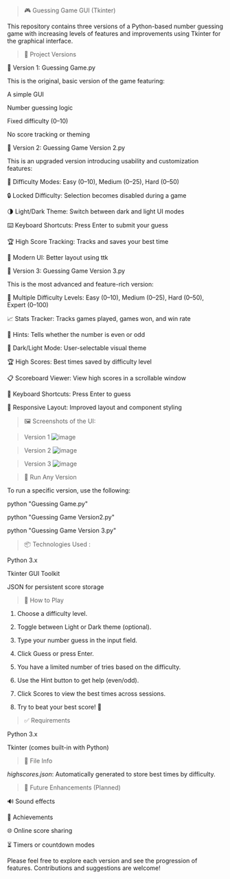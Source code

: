 > 🎮 Guessing Game GUI (Tkinter)

This repository contains three versions of a Python-based number guessing game with increasing levels of features and improvements using Tkinter for the graphical interface.


> 📁 Project Versions

🔹 Version 1: Guessing Game.py

This is the original, basic version of the game featuring:

A simple GUI

Number guessing logic

Fixed difficulty (0–10)

No score tracking or theming

🔸 Version 2: Guessing Game Version 2.py

This is an upgraded version introducing usability and customization features:

🎯 Difficulty Modes: Easy (0–10), Medium (0–25), Hard (0–50)

🔒 Locked Difficulty: Selection becomes disabled during a game

🌗 Light/Dark Theme: Switch between dark and light UI modes

⌨️ Keyboard Shortcuts: Press Enter to submit your guess

🏆 High Score Tracking: Tracks and saves your best time

🎨 Modern UI: Better layout using ttk

🔺 Version 3: Guessing Game Version 3.py

This is the most advanced and feature-rich version:

🎯 Multiple Difficulty Levels: Easy (0–10), Medium (0–25), Hard (0–50), Expert (0–100)

📈 Stats Tracker: Tracks games played, games won, and win rate

🧠 Hints: Tells whether the number is even or odd

🌙 Dark/Light Mode: User-selectable visual theme

🏆 High Scores: Best times saved by difficulty level

📋 Scoreboard Viewer: View high scores in a scrollable window

🧩 Keyboard Shortcuts: Press Enter to guess

🧼 Responsive Layout: Improved layout and component styling


> 🖼️ Screenshots of the UI:

> Version 1
![image](https://github.com/user-attachments/assets/088d0334-7bce-42f3-93e1-857bb6a7d47d)


> Version 2
![image](https://github.com/user-attachments/assets/902aeb5b-1475-4c95-bb56-41309054b6b1)


> Version 3
![image](https://github.com/user-attachments/assets/e2d29ead-8cff-422c-8032-548dc0180320)


> 🚀 Run Any Version 

To run a specific version, use the following:

python "Guessing Game.py"

python "Guessing Game Version2.py"

python "Guessing Game Version 3.py"

> 📦 Technologies Used :

Python 3.x

Tkinter GUI Toolkit

JSON for persistent score storage

> 🧠 How to Play

1. Choose a difficulty level.

2. Toggle between Light or Dark theme (optional).

3. Type your number guess in the input field.

4. Click Guess or press Enter.

5. You have a limited number of tries based on the difficulty.

6. Use the Hint button to get help (even/odd).

7. Click Scores to view the best times across sessions.

8. Try to beat your best score! 💪

> ✅ Requirements

Python 3.x

Tkinter (comes built-in with Python)

> 📁 File Info

*highscores.json*: Automatically generated to store best times by difficulty.

> 🧱 Future Enhancements (Planned)

🔊 Sound effects

🏅 Achievements

🌐 Online score sharing

⏳ Timers or countdown modes

Please feel free to explore each version and see the progression of features. Contributions and suggestions are welcome!
